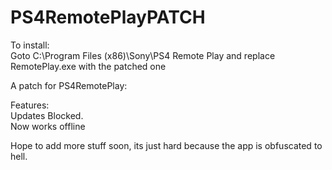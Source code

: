 # PS4RemotePlayPATCH
To install:                        
Goto C:\Program Files (x86)\Sony\PS4 Remote Play and replace RemotePlay.exe with the patched one                     
                                      
A patch for PS4RemotePlay:
               
Features:        
Updates Blocked.             
Now works offline                    
                     
Hope to add more stuff soon, its just hard because the app is obfuscated to hell.
